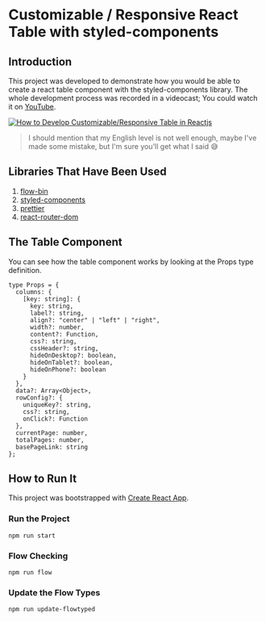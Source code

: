 # Customizable / Responsive React Table with styled-components

## Introduction

This project was developed to demonstrate how you would be able to create a react table component with the styled-components library. The whole development process was recorded in a videocast; You could watch it on [YouTube](https://www.youtube.com/watch?v=kLpQyF6JOCE).

[![How to Develop Customizable/Responsive Table in Reactjs](https://img.youtube.com/vi/kLpQyF6JOCE/0.jpg)](https://www.youtube.com/watch?v=kLpQyF6JOCE)

> I should mention that my English level is not well enough, maybe I've made some mistake, but I'm sure you'll get what I said 😅

## Libraries That Have Been Used

1. [flow-bin](https://www.npmjs.com/package/flow-bin)
2. [styled-components](https://www.styled-components.com/)
3. [prettier](https://prettier.io/)
4. [react-router-dom](https://reacttraining.com/react-router/core)

## The Table Component

You can see how the table component works by looking at the Props type definition.

```
type Props = {
  columns: {
    [key: string]: {
      key: string,
      label?: string,
      align?: "center" | "left" | "right",
      width?: number,
      content?: Function,
      css?: string,
      cssHeader?: string,
      hideOnDesktop?: boolean,
      hideOnTablet?: boolean,
      hideOnPhone?: boolean
    }
  },
  data?: Array<Object>,
  rowConfig?: {
    uniqueKey?: string,
    css?: string,
    onClick?: Function
  },
  currentPage: number,
  totalPages: number,
  basePageLink: string
};
```

## How to Run It

This project was bootstrapped with [Create React App](https://github.com/facebookincubator/create-react-app).

### Run the Project
```
npm run start
```
### Flow Checking

```
npm run flow
```

### Update the Flow Types

```
npm run update-flowtyped
```